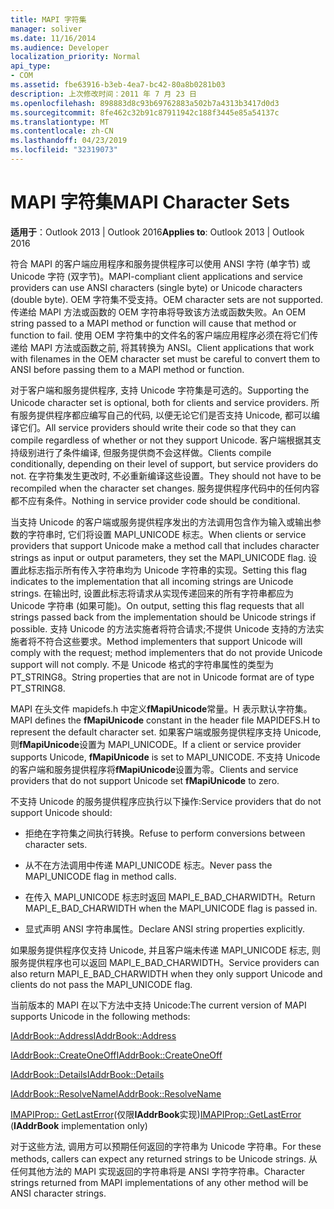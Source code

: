 ```yaml
---
title: MAPI 字符集
manager: soliver
ms.date: 11/16/2014
ms.audience: Developer
localization_priority: Normal
api_type:
- COM
ms.assetid: fbe63916-b3eb-4ea7-bc42-80a8b0281b03
description: 上次修改时间：2011 年 7 月 23 日
ms.openlocfilehash: 898883d8c93b69762883a502b7a4313b3417d0d3
ms.sourcegitcommit: 8fe462c32b91c87911942c188f3445e85a54137c
ms.translationtype: MT
ms.contentlocale: zh-CN
ms.lasthandoff: 04/23/2019
ms.locfileid: "32319073"
---
```

# <a name="mapi-character-sets"></a><span data-ttu-id="76018-103">MAPI 字符集</span><span class="sxs-lookup"><span data-stu-id="76018-103">MAPI Character Sets</span></span>

  
  
<span data-ttu-id="76018-104">**适用于**：Outlook 2013 | Outlook 2016</span><span class="sxs-lookup"><span data-stu-id="76018-104">**Applies to**: Outlook 2013 | Outlook 2016</span></span> 
  
<span data-ttu-id="76018-105">符合 MAPI 的客户端应用程序和服务提供程序可以使用 ANSI 字符 (单字节) 或 Unicode 字符 (双字节)。</span><span class="sxs-lookup"><span data-stu-id="76018-105">MAPI-compliant client applications and service providers can use ANSI characters (single byte) or Unicode characters (double byte).</span></span> <span data-ttu-id="76018-106">OEM 字符集不受支持。</span><span class="sxs-lookup"><span data-stu-id="76018-106">OEM character sets are not supported.</span></span> <span data-ttu-id="76018-107">传递给 MAPI 方法或函数的 OEM 字符串将导致该方法或函数失败。</span><span class="sxs-lookup"><span data-stu-id="76018-107">An OEM string passed to a MAPI method or function will cause that method or function to fail.</span></span> <span data-ttu-id="76018-108">使用 OEM 字符集中的文件名的客户端应用程序必须在将它们传递给 MAPI 方法或函数之前, 将其转换为 ANSI。</span><span class="sxs-lookup"><span data-stu-id="76018-108">Client applications that work with filenames in the OEM character set must be careful to convert them to ANSI before passing them to a MAPI method or function.</span></span>
  
<span data-ttu-id="76018-109">对于客户端和服务提供程序, 支持 Unicode 字符集是可选的。</span><span class="sxs-lookup"><span data-stu-id="76018-109">Supporting the Unicode character set is optional, both for clients and service providers.</span></span> <span data-ttu-id="76018-110">所有服务提供程序都应编写自己的代码, 以便无论它们是否支持 Unicode, 都可以编译它们。</span><span class="sxs-lookup"><span data-stu-id="76018-110">All service providers should write their code so that they can compile regardless of whether or not they support Unicode.</span></span> <span data-ttu-id="76018-111">客户端根据其支持级别进行了条件编译, 但服务提供商不会这样做。</span><span class="sxs-lookup"><span data-stu-id="76018-111">Clients compile conditionally, depending on their level of support, but service providers do not.</span></span> <span data-ttu-id="76018-112">在字符集发生更改时, 不必重新编译这些设置。</span><span class="sxs-lookup"><span data-stu-id="76018-112">They should not have to be recompiled when the character set changes.</span></span> <span data-ttu-id="76018-113">服务提供程序代码中的任何内容都不应有条件。</span><span class="sxs-lookup"><span data-stu-id="76018-113">Nothing in service provider code should be conditional.</span></span> 
  
<span data-ttu-id="76018-114">当支持 Unicode 的客户端或服务提供程序发出的方法调用包含作为输入或输出参数的字符串时, 它们将设置 MAPI_UNICODE 标志。</span><span class="sxs-lookup"><span data-stu-id="76018-114">When clients or service providers that support Unicode make a method call that includes character strings as input or output parameters, they set the MAPI_UNICODE flag.</span></span> <span data-ttu-id="76018-115">设置此标志指示所有传入字符串均为 Unicode 字符串的实现。</span><span class="sxs-lookup"><span data-stu-id="76018-115">Setting this flag indicates to the implementation that all incoming strings are Unicode strings.</span></span> <span data-ttu-id="76018-116">在输出时, 设置此标志将请求从实现传递回来的所有字符串都应为 Unicode 字符串 (如果可能)。</span><span class="sxs-lookup"><span data-stu-id="76018-116">On output, setting this flag requests that all strings passed back from the implementation should be Unicode strings if possible.</span></span> <span data-ttu-id="76018-117">支持 Unicode 的方法实施者将符合请求;不提供 Unicode 支持的方法实施者将不符合这些要求。</span><span class="sxs-lookup"><span data-stu-id="76018-117">Method implementers that support Unicode will comply with the request; method implementers that do not provide Unicode support will not comply.</span></span> <span data-ttu-id="76018-118">不是 Unicode 格式的字符串属性的类型为 PT_STRING8。</span><span class="sxs-lookup"><span data-stu-id="76018-118">String properties that are not in Unicode format are of type PT_STRING8.</span></span>
  
<span data-ttu-id="76018-119">MAPI 在头文件 mapidefs.h 中定义**fMapiUnicode**常量。H 表示默认字符集。</span><span class="sxs-lookup"><span data-stu-id="76018-119">MAPI defines the **fMapiUnicode** constant in the header file MAPIDEFS.H to represent the default character set.</span></span> <span data-ttu-id="76018-120">如果客户端或服务提供程序支持 Unicode, 则**fMapiUnicode**设置为 MAPI_UNICODE。</span><span class="sxs-lookup"><span data-stu-id="76018-120">If a client or service provider supports Unicode, **fMapiUnicode** is set to MAPI_UNICODE.</span></span> <span data-ttu-id="76018-121">不支持 Unicode 的客户端和服务提供程序将**fMapiUnicode**设置为零。</span><span class="sxs-lookup"><span data-stu-id="76018-121">Clients and service providers that do not support Unicode set **fMapiUnicode** to zero.</span></span> 
  
<span data-ttu-id="76018-122">不支持 Unicode 的服务提供程序应执行以下操作:</span><span class="sxs-lookup"><span data-stu-id="76018-122">Service providers that do not support Unicode should:</span></span>
  
- <span data-ttu-id="76018-123">拒绝在字符集之间执行转换。</span><span class="sxs-lookup"><span data-stu-id="76018-123">Refuse to perform conversions between character sets.</span></span>
    
- <span data-ttu-id="76018-124">从不在方法调用中传递 MAPI_UNICODE 标志。</span><span class="sxs-lookup"><span data-stu-id="76018-124">Never pass the MAPI_UNICODE flag in method calls.</span></span>
    
- <span data-ttu-id="76018-125">在传入 MAPI_UNICODE 标志时返回 MAPI_E_BAD_CHARWIDTH。</span><span class="sxs-lookup"><span data-stu-id="76018-125">Return MAPI_E_BAD_CHARWIDTH when the MAPI_UNICODE flag is passed in.</span></span>
    
- <span data-ttu-id="76018-126">显式声明 ANSI 字符串属性。</span><span class="sxs-lookup"><span data-stu-id="76018-126">Declare ANSI string properties explicitly.</span></span> 
    
<span data-ttu-id="76018-127">如果服务提供程序仅支持 Unicode, 并且客户端未传递 MAPI_UNICODE 标志, 则服务提供程序也可以返回 MAPI_E_BAD_CHARWIDTH。</span><span class="sxs-lookup"><span data-stu-id="76018-127">Service providers can also return MAPI_E_BAD_CHARWIDTH when they only support Unicode and clients do not pass the MAPI_UNICODE flag.</span></span> 
  
 <span data-ttu-id="76018-128">当前版本的 MAPI 在以下方法中支持 Unicode:</span><span class="sxs-lookup"><span data-stu-id="76018-128">The current version of MAPI supports Unicode in the following methods:</span></span> 
  
[<span data-ttu-id="76018-129">IAddrBook::Address</span><span class="sxs-lookup"><span data-stu-id="76018-129">IAddrBook::Address</span></span>](iaddrbook-address.md)
  
[<span data-ttu-id="76018-130">IAddrBook::CreateOneOff</span><span class="sxs-lookup"><span data-stu-id="76018-130">IAddrBook::CreateOneOff</span></span>](iaddrbook-createoneoff.md)
  
[<span data-ttu-id="76018-131">IAddrBook::Details</span><span class="sxs-lookup"><span data-stu-id="76018-131">IAddrBook::Details</span></span>](iaddrbook-details.md)
  
[<span data-ttu-id="76018-132">IAddrBook::ResolveName</span><span class="sxs-lookup"><span data-stu-id="76018-132">IAddrBook::ResolveName</span></span>](iaddrbook-resolvename.md)
  
<span data-ttu-id="76018-133">[IMAPIProp:: GetLastError](imapiprop-getlasterror.md)(仅限**IAddrBook**实现)</span><span class="sxs-lookup"><span data-stu-id="76018-133">[IMAPIProp::GetLastError](imapiprop-getlasterror.md) (**IAddrBook** implementation only)</span></span> 
  
<span data-ttu-id="76018-134">对于这些方法, 调用方可以预期任何返回的字符串为 Unicode 字符串。</span><span class="sxs-lookup"><span data-stu-id="76018-134">For these methods, callers can expect any returned strings to be Unicode strings.</span></span> <span data-ttu-id="76018-135">从任何其他方法的 MAPI 实现返回的字符串将是 ANSI 字符字符串。</span><span class="sxs-lookup"><span data-stu-id="76018-135">Character strings returned from MAPI implementations of any other method will be ANSI character strings.</span></span>
  

